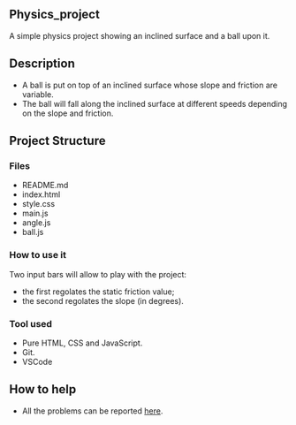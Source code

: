 ## Physics_project
A simple physics project showing an inclined surface and a ball upon it.

## Description
- A ball is put on top of an inclined surface whose slope and friction are variable.
- The ball will fall along the inclined surface at different speeds depending on the slope and friction.

## Project Structure
### Files
- README.md
- index.html
- style.css
- main.js
- angle.js
- ball.js

### How to use it
Two input bars will allow to play with the project:
- the first regolates the static friction value;
- the second regolates the slope (in degrees).

### Tool used
- Pure HTML, CSS and JavaScript.
- Git.
- VSCode

## How to help
- All the problems can be reported [here](https://github.com/Gabri432/Physics_project/issues/new).